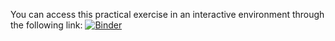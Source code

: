 You can access this practical exercise in an interactive environment through the following link:
[![Binder](https://mybinder.org/badge_logo.svg)](https://mybinder.org/v2/gh/JorgeAndOmics/biods-notebooks/tidyverse)